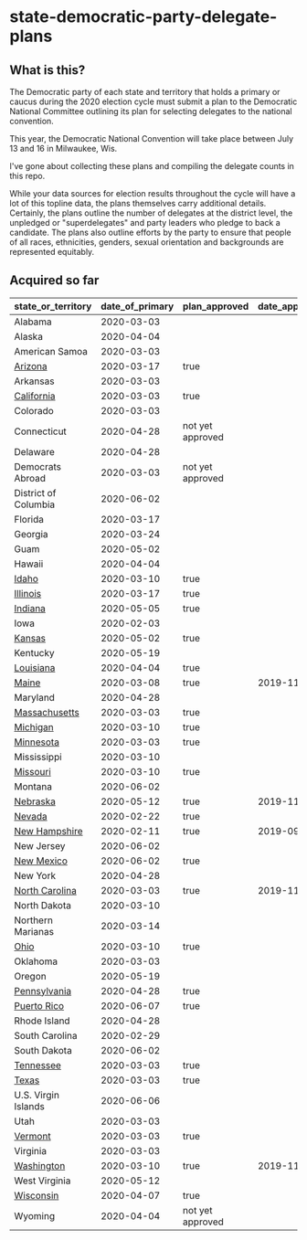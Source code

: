 state-democratic-party-delegate-plans
=====================================

## What is this?

The Democratic party of each state and territory that holds a primary or caucus during the 2020 election cycle must submit a plan to the Democratic National Committee outlining its plan for selecting delegates to the national convention.

This year, the Democratic National Convention will take place between July 13 and 16 in Milwaukee, Wis.

I've gone about collecting these plans and compiling the delegate counts in this repo.

While your data sources for election results throughout the cycle will have a lot of this topline data, the plans themselves carry additional details. Certainly, the plans outline the number of delegates at the district level, the unpledged or "superdelegates" and party leaders who pledge to back a candidate. The plans also outline efforts by the party to ensure that people of all races, ethnicities, genders, sexual orientation and backgrounds are represented equitably.

## Acquired so far

| state_or_territory   | date_of_primary | plan_approved    | date_approved | total_delegates |
|----------------------|-----------------|------------------|---------------|-----------------|
| Alabama              | 2020-03-03      |                  |               |                 |
| Alaska               | 2020-04-04      |                  |               |                 |
| American Samoa       | 2020-03-03      |                  |               |                 |
| [Arizona](delegate-plans/04-arizona-2020-delegate-selection-plan.pdf)              | 2020-03-17      | true             |               | 78              |
| Arkansas             | 2020-03-03      |                  |               |                 |
| [California]()           | 2020-03-03      | true             |               | 495             |
| Colorado             | 2020-03-03      |                  |               |                 |
| Connecticut          | 2020-04-28      | not yet approved |               |                 |
| Delaware             | 2020-04-28      |                  |               |                 |
| Democrats Abroad     | 2020-03-03      | not yet approved |               |                 |
| District of Columbia | 2020-06-02      |                  |               |                 |
| Florida              | 2020-03-17      |                  |               |                 |
| Georgia              | 2020-03-24      |                  |               |                 |
| Guam                 | 2020-05-02      |                  |               |                 |
| Hawaii               | 2020-04-04      |                  |               |                 |
| [Idaho]()                | 2020-03-10      | true             |               | 25              |
| [Illinois]()             | 2020-03-17      | true             |               | 184             |
| [Indiana]()              | 2020-05-05      | true             |               | 77              |
| Iowa                 | 2020-02-03      |                  |               |                 |
| [Kansas]()               | 2020-05-02      | true             |               | 45              |
| Kentucky             | 2020-05-19      |                  |               |                 |
| [Louisiana]()            | 2020-04-04      | true             |               | 61              |
| [Maine]()                | 2020-03-08      | true             | 2019-11-12    | 32              |
| Maryland             | 2020-04-28      |                  |               |                 |
| [Massachusetts]()        | 2020-03-03      | true             |               | 114             |
| [Michigan]()             | 2020-03-10      | true             |               | 147             |
| [Minnesota]()            | 2020-03-03      | true             |               | 91              |
| Mississippi          | 2020-03-10      |                  |               |                 |
| [Missouri]()             | 2020-03-10      | true             |               | 78              |
| Montana              | 2020-06-02      |                  |               |                 |
| [Nebraska]()             | 2020-05-12      | true             | 2019-11-17    | 33              |
| [Nevada]()               | 2020-02-22      | true             |               | 48              |
| [New Hampshire]()        | 2020-02-11      | true             | 2019-09-19    | 33              |
| New Jersey           | 2020-06-02      |                  |               |                 |
| [New Mexico]()           | 2020-06-02      | true             |               | 40              |
| New York             | 2020-04-28      |                  |               |                 |
| [North Carolina]()       | 2020-03-03      | true             | 2019-11-14    | 122             |
| North Dakota         | 2020-03-10      |                  |               | 18              |
| Northern Marianas    | 2020-03-14      |                  |               |                 |
| [Ohio]()                 | 2020-03-10      | true             |               | 153             |
| Oklahoma             | 2020-03-03      |                  |               |                 |
| Oregon               | 2020-05-19      |                  |               |                 |
| [Pennsylvania]()         | 2020-04-28      | true             |               | 210             |
| [Puerto Rico]()          | 2020-06-07      | true             |               | 59              |
| Rhode Island         | 2020-04-28      |                  |               |                 |
| South Carolina       | 2020-02-29      |                  |               |                 |
| South Dakota         | 2020-06-02      |                  |               |                 |
| [Tennessee]()            | 2020-03-03      | true             |               | 73              |
| [Texas]()                | 2020-03-03      | true             |               | 262             |
| U.S. Virgin Islands  | 2020-06-06      |                  |               |                 |
| Utah                 | 2020-03-03      |                  |               |                 |
| [Vermont]()              | 2020-03-03      | true             |               | 24              |
| Virginia             | 2020-03-03      |                  |               |                 |
| [Washington]()           | 2020-03-10      | true             | 2019-11-01    | 107             |
| West Virginia        | 2020-05-12      |                  |               |                 |
| [Wisconsin]()            | 2020-04-07      | true             |               | 90              |
| Wyoming              | 2020-04-04      | not yet approved |               |                 |
